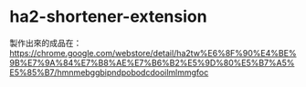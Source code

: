 ha2-shortener-extension
=======================

製作出來的成品在：https://chrome.google.com/webstore/detail/ha2tw%E6%8F%90%E4%BE%9B%E7%9A%84%E7%B8%AE%E7%B6%B2%E5%9D%80%E5%B7%A5%E5%85%B7/hmnmebggbipndpobodcdooilmlmmgfoc


